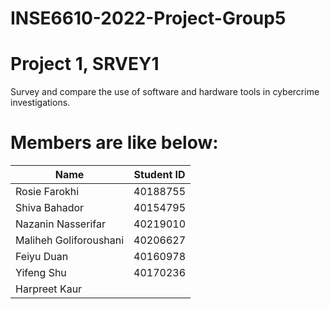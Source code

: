 # INSE6610-2022-Project-Group5


# Project 1, SRVEY1
Survey and compare the use of software and hardware tools in cybercrime investigations.

# Members are like below:

|Name | Student ID |
|----|----|
|Rosie Farokhi | 40188755 |
|Shiva Bahador | 40154795 |
|Nazanin Nasserifar | 40219010 |
|Maliheh Goliforoushani | 40206627 |
|Feiyu Duan | 40160978 |
|Yifeng Shu | 40170236 |
|Harpreet Kaur| |
